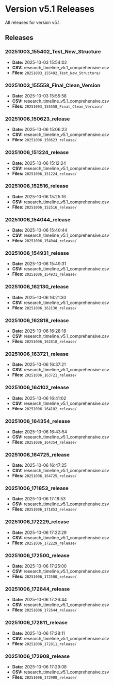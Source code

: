 # Version v5.1 Releases

All releases for version v5.1.

## Releases

### 20251003_155402_Test_New_Structure

- **Date:** 2025-10-03 15:54:02
- **CSV:** research_timeline_v5.1_comprehensive.csv
- **Files:** `20251003_155402_Test_New_Structure/`

### 20251003_155558_Final_Clean_Version

- **Date:** 2025-10-03 15:55:58
- **CSV:** research_timeline_v5.1_comprehensive.csv
- **Files:** `20251003_155558_Final_Clean_Version/`

### 20251006_150623_release

- **Date:** 2025-10-06 15:06:23
- **CSV:** research_timeline_v5.1_comprehensive.csv
- **Files:** `20251006_150623_release/`

### 20251006_151224_release

- **Date:** 2025-10-06 15:12:24
- **CSV:** research_timeline_v5.1_comprehensive.csv
- **Files:** `20251006_151224_release/`

### 20251006_152516_release

- **Date:** 2025-10-06 15:25:16
- **CSV:** research_timeline_v5.1_comprehensive.csv
- **Files:** `20251006_152516_release/`

### 20251006_154044_release

- **Date:** 2025-10-06 15:40:44
- **CSV:** research_timeline_v5.1_comprehensive.csv
- **Files:** `20251006_154044_release/`

### 20251006_154931_release

- **Date:** 2025-10-06 15:49:31
- **CSV:** research_timeline_v5.1_comprehensive.csv
- **Files:** `20251006_154931_release/`

### 20251006_162130_release

- **Date:** 2025-10-06 16:21:30
- **CSV:** research_timeline_v5.1_comprehensive.csv
- **Files:** `20251006_162130_release/`

### 20251006_162818_release

- **Date:** 2025-10-06 16:28:18
- **CSV:** research_timeline_v5.1_comprehensive.csv
- **Files:** `20251006_162818_release/`

### 20251006_163721_release

- **Date:** 2025-10-06 16:37:21
- **CSV:** research_timeline_v5.1_comprehensive.csv
- **Files:** `20251006_163721_release/`

### 20251006_164102_release

- **Date:** 2025-10-06 16:41:02
- **CSV:** research_timeline_v5.1_comprehensive.csv
- **Files:** `20251006_164102_release/`

### 20251006_164354_release

- **Date:** 2025-10-06 16:43:54
- **CSV:** research_timeline_v5.1_comprehensive.csv
- **Files:** `20251006_164354_release/`

### 20251006_164725_release

- **Date:** 2025-10-06 16:47:25
- **CSV:** research_timeline_v5.1_comprehensive.csv
- **Files:** `20251006_164725_release/`

### 20251006_171853_release

- **Date:** 2025-10-06 17:18:53
- **CSV:** research_timeline_v5.1_comprehensive.csv
- **Files:** `20251006_171853_release/`

### 20251006_172229_release

- **Date:** 2025-10-06 17:22:29
- **CSV:** research_timeline_v5.1_comprehensive.csv
- **Files:** `20251006_172229_release/`

### 20251006_172500_release

- **Date:** 2025-10-06 17:25:00
- **CSV:** research_timeline_v5.1_comprehensive.csv
- **Files:** `20251006_172500_release/`

### 20251006_172644_release

- **Date:** 2025-10-06 17:26:44
- **CSV:** research_timeline_v5.1_comprehensive.csv
- **Files:** `20251006_172644_release/`

### 20251006_172811_release

- **Date:** 2025-10-06 17:28:11
- **CSV:** research_timeline_v5.1_comprehensive.csv
- **Files:** `20251006_172811_release/`

### 20251006_172908_release

- **Date:** 2025-10-06 17:29:08
- **CSV:** research_timeline_v5.1_comprehensive.csv
- **Files:** `20251006_172908_release/`

